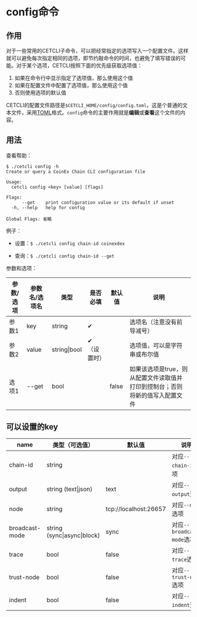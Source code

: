 # config命令



## 作用

对于一些常用的CETCLI子命令，可以把经常指定的选项写入一个配置文件。这样就可以避免每次指定相同的选项，即节约敲命令的时间，也避免了填写错误的可能。对于某个选项，CETCLI按照下面的优先级获取选项值：

1. 如果在命令行中显示指定了选项值，那么使用这个值
2. 如果在配置文件中配置了选项值，那么使用这个值
3. 否则使用选项的默认值

CETCLI的配置文件路径是`$CETCLI_HOME/config/config.toml`，这是个普通的文本文件，采用[TOML](https://github.com/toml-lang/toml)格式。`config`命令的主要作用就是**编辑**或**查看**这个文件的内容。



## 用法

查看帮助：

```
$ ./cetcli config -h
Create or query a CoinEx Chain CLI configuration file

Usage:
  cetcli config <key> [value] [flags]

Flags:
      --get    print configuration value or its default if unset
  -h, --help   help for config

Global Flags: 省略
```

例子：

* 设置：`$ ./cetcli config chain-id coinexdex`

* 查询：`$ ./cetcli config chain-id --get`

参数和选项：

| 参数/选项 | 参数名/选项名 | 类型         | 是否必填    | 默认值 | 说明                                                         |
| --------- | ------------- | ------------ | ----------- | ------ | ------------------------------------------------------------ |
| 参数1     | key           | string       | ✔           |        | 选项名（注意没有前导减号）                                   |
| 参数2     | value         | string\|bool | ✔（设置时） |        | 选项值，可以是字符串或布尔值                                 |
| 选项1     | --get         | bool         |             | false  | 如果该选项是true，则从配置文件读取值并打印到控制台；否则将新的值写入配置文件 |



## 可以设置的key

| name           | 类型（可选值）              | 默认值                | 说明                       |
| -------------- | --------------------------- | --------------------- | -------------------------- |
| chain-id       | string                      |                       | 对应`--chain-id`选项       |
| output         | string (text\|json)         | text                  | 对应`--output`选项         |
| node           | string                      | tcp://localhost:26657 | 对应`--node`选项           |
| broadcast-mode | string (sync\|async\|block) | sync                  | 对应`--broadcast-mode`选项 |
| trace          | bool                        | false                 | 对应`--trace`选项          |
| trust-node     | bool                        | false                 | 对应`--trust-node`选项     |
| indent         | bool                        | false                 | 对应`--indent`选项         |

